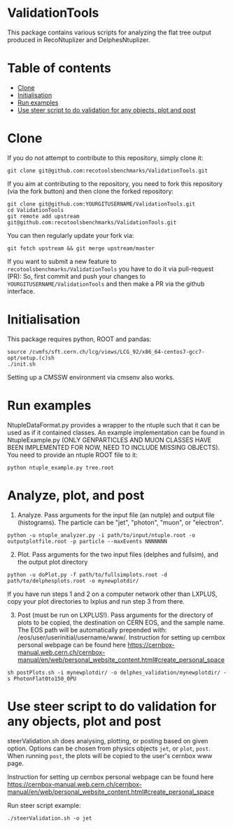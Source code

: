ValidationTools
===============

This package contains various scripts for analyzing the flat tree output produced in RecoNtuplizer and DelphesNtuplizer.

Table of contents
=================
  * [Clone](#clone)
  * [Initialisation](#initilisation)
  * [Run examples](#run-examples)
  * [Use steer script to do validation for any objects, plot and post](#steerValidation)


Clone 
=====

If you do not attempt to contribute to this repository, simply clone it:
```
git clone git@github.com:recotoolsbenchmarks/ValidationTools.git
```

If you aim at contributing to the repository, you need to fork this repository (via the fork button) and then clone the forked repository:
```
git clone git@github.com:YOURGITUSERNAME/ValidationTools.git
cd ValidationTools
git remote add upstream git@github.com:recotoolsbenchmarks/ValidationTools.git
```
You can then regularly update your fork via:
```
git fetch upstream && git merge upstream/master
```

If you want to submit a new feature to ```recotoolsbenchmarks/ValidationTools``` you have to do it via pull-request (PR):
So, first commit and push your changes to ```YOURGITUSERNAME/ValidationTools``` and then make a PR via the github interface. 


Initialisation
==============

This package requires python, ROOT and pandas:

```
source /cvmfs/sft.cern.ch/lcg/views/LCG_92/x86_64-centos7-gcc7-opt/setup.(c)sh 
./init.sh
```

Setting up a CMSSW environment via cmsenv also works.

Run examples
============

NtupleDataFormat.py provides a wrapper to the ntuple such that it can be used as if it contained classes. An example implementation can be found in NtupleExample.py (ONLY GENPARTICLES AND MUON CLASSES HAVE BEEN IMPLEMENTED FOR NOW, NEED TO INCLUDE MISSING OBJECTS). You need to provide an ntuple ROOT file to it:

```
python ntuple_example.py tree.root

```

Analyze, plot, and post
=======================

1. Analyze. Pass arguments for the input file (an nutple) and output file (histograms). The particle can be "jet", "photon", "muon", or "electron". 

```
python -u ntuple_analyzer.py -i path/to/input/ntuple.root -o outputplotfile.root -p particle --maxEvents NNNNNNN
```

2. Plot. Pass arguments for the two input files (delphes and fullsim), and the output plot directory

```
python -u doPlot.py -f path/to/fullsimplots.root -d path/to/delphesplots.root -o mynewplotdir/
```
If you have run steps 1 and 2 on a computer network other than LXPLUS, copy your plot directories to lxplus and run step 3 from there. 

3. Post (must be run on LXPLUS!). Pass arguments for the directory of plots to be copied, the destination on CERN EOS, and the sample name. The EOS path will be automatically prepended with: /eos/user/userinitial/username/www/. Instruction for setting up cernbox personal webpage can be found here <https://cernbox-manual.web.cern.ch/cernbox-manual/en/web/personal_website_content.html#create_personal_space>


```
sh postPlots.sh -i mynewplotdir/ -o delphes_validation/mynewplotdir/ -s PhotonFlat0to150_0PU
```

Use steer script to do validation for any objects, plot and post
================================================================

steerValidation.sh does analysing, plotting, or posting based on given option. Options can be chosen from physics objects ```jet```, or ```plot```, ```post```. When running ```post```, the plots will be copied to the user's cernbox www page.

Instruction for setting up cernbox personal webpage can be found here \
<https://cernbox-manual.web.cern.ch/cernbox-manual/en/web/personal_website_content.html#create_personal_space>

Run steer script example:
```
./steerValidation.sh -o jet 
``` 
